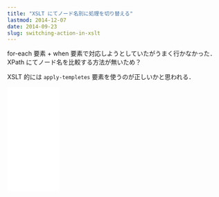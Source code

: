 ```yaml
---
title: "XSLT にてノード名別に処理を切り替える"
lastmod: 2014-12-07
date: 2014-09-23
slug: switching-action-in-xslt
---
```

for-each 要素 + when 要素で対応しようとしていたがうまく行かなかった．
XPath にてノード名を比較する方法が無いため？

XSLT 的には `apply-templetes` 要素を使うのが正しいかと思われる．

<iframe style="width:120px;height:240px;" marginwidth="0" marginheight="0" scrolling="no" frameborder="0" src="//rcm-fe.amazon-adsystem.com/e/cm?lt1=_blank&bc1=FFFFFF&IS2=1&bg1=FFFFFF&fc1=000000&lc1=0000FF&t=jkwf4mew-22&o=9&p=8&l=as4&m=amazon&f=ifr&ref=as_ss_li_til&asins=4756140653&linkId=4d5fa5b3e4e13397b4b7848042e366bc"></iframe>
